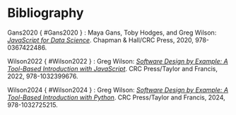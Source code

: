# Bibliography

Gans2020 { #Gans2020 }
:   Maya Gans, Toby Hodges, and Greg Wilson:
    [*JavaScript for Data Science*][js4ds].
    Chapman & Hall/CRC Press,
    2020,
    978-0367422486.

Wilson2022 { #Wilson2022 }
:   Greg Wilson:
    [*Software Design by Example: A Tool-Based Introduction with JavaScript*][sdxjs].
    CRC Press/Taylor and Francis,
    2022,
    978-1032399676.

Wilson2024 { #Wilson2024 }
:   Greg Wilson:
    [*Software Design by Example: A Tool-Based Introduction with Python*][sdxpy].
    CRC Press/Taylor and Francis,
    2024,
    978-1032725215.

[js4ds]: https://third-bit.com/js4ds/
[sdxjs]: https://third-bit.com/sdxjs/
[sdxpy]: https://third-bit.com/sdxpy/

